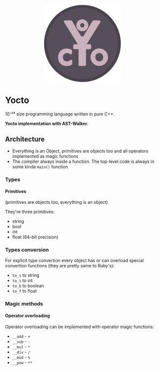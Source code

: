 <p align="center">
	<img src="img/Yocto.png" width="250">	
</p>

# Yocto

10⁻²⁴ size programming language written in pure C++.

__Yocto implementation with AST-Walker.__

## Architecture
- Everything is an Object, primitives are objects too and all operators implemented as magic functions
- The compiler always inside a function. The top-level code is always in some kinda `main()` function

### Types

#### Primitives
(primitives are objects too, everything is an object)

They're three primitives:
- string
- bool
- int
- float (64-bit precision)

### Types conversion
For explicit type convertion every object has or can overload special convertion functions (they are pretty same to Ruby's):
- `to_s` to string
- `to_i` to int
- `to_b` to boolean
- `to_f` to float

### Magic methods

#### Operator overloading
Operator overloading can be implemented with operator magic functions:
- `__add` - `+`
- `__sub` - `-`
- `__mul` - `*`
- `__div` - `/`
- `__mod` - `%`
- `__pow` - `**`